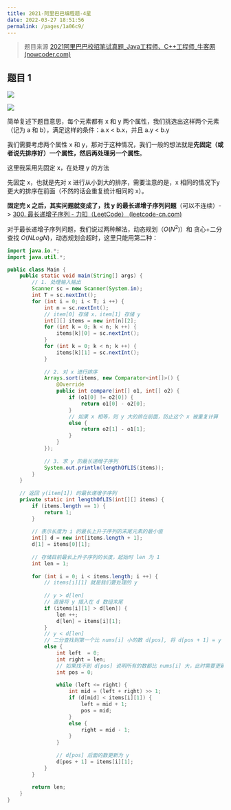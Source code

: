 ```yaml
---
title: 2021-阿里巴巴编程题-4星
date: 2022-03-27 18:51:56
permalink: /pages/1a06c9/
---
```

> 题目来源 [2021阿里巴巴校招笔试真题_Java工程师、C++工程师_牛客网 (nowcoder.com)](https://www.nowcoder.com/test/30440638/summary)

## 题目 1

![](https://cs-wiki.oss-cn-shanghai.aliyuncs.com/img/20220327185618.png)

![](https://cs-wiki.oss-cn-shanghai.aliyuncs.com/img/20220327185634.png)

简单复述下题目意思，每个元素都有 x 和 y 两个属性，我们挑选出这样两个元素（记为 a 和 b），满足这样的条件：a.x < b.x，并且 a.y < b.y

我们需要考虑两个属性 x 和 y，那对于这种情况，我们一般的想法就是**先固定（或者说先排序好）一个属性，然后再处理另一个属性**。

这里我采用先固定 x，在处理 y 的方法

先固定 x，也就是先对 x 进行从小到大的排序，需要注意的是，x 相同的情况下y更大的排序在前面（不然的话会重复统计相同的 x）。

**固定完 x 之后，其实问题就变成了，找  y 的最长递增子序列问题**（可以不连续）-> [300. 最长递增子序列 - 力扣（LeetCode） (leetcode-cn.com)](https://leetcode-cn.com/problems/longest-increasing-subsequence/)

对于最长递增子序列问题，我们说过两种解法，动态规划（$O(N^2)$）和 贪心+二分查找 $O(NLogN)$，动态规划会超时，这里只能用第二种：

```java
import java.io.*;
import java.util.*;

public class Main {
    public static void main(String[] args) {
        // 1. 处理输入输出
        Scanner sc = new Scanner(System.in);
        int T = sc.nextInt();
        for (int i = 0; i < T; i ++) {
            int n = sc.nextInt();
            // item[0] 存储 x，item[1] 存储 y
            int[][] items = new int[n][2];
            for (int k = 0; k < n; k ++) {
                items[k][0] = sc.nextInt();
            }
            for (int k = 0; k < n; k ++) {
                items[k][1] = sc.nextInt();
            }
            
            // 2. 对 x 进行排序
            Arrays.sort(items, new Comparator<int[]>() {
                @Override
                public int compare(int[] o1, int[] o2) {
                    if (o1[0] != o2[0]) {
                        return o1[0] - o2[0];
                    }
                    // 如果 x 相等，则 y 大的排在前面，防止这个 x 被重复计算
                    else {
                        return o2[1] - o1[1];
                    }
                }
            });
            
            // 3. 求 y 的最长递增子序列
            System.out.println(lengthOfLIS(items));
        }
    }
    
    // 返回 y(item[1]) 的最长递增子序列
    private static int lengthOfLIS(int[][] items) {
        if (items.length == 1) {
            return 1;
        }
        
        // 表示长度为 i 的最长上升子序列的末尾元素的最小值
        int[] d = new int[items.length + 1];
        d[1] = items[0][1];
        
        // 存储目前最长上升子序列的长度，起始时 len 为 1
        int len = 1;
        
        for (int i = 0; i < items.length; i ++) {
            // items[i][1] 就是我们要处理的 y
            
            // y > d[len]
            // 直接将 y 插入在 d 数组末尾
            if (items[i][1] > d[len]) {
                len ++;
                d[len] = items[i][1];
            }
            // y < d[len]
            // 二分查找到第一个比 nums[i] 小的数 d[pos], 将 d[pos + 1] = y
            else {
                int left  = 0;
                int right = len;
                // 如果找不到 d[pos] 说明所有的数都比 nums[i] 大，此时需要更新 d[1]
                int pos = 0;
                
                while (left <= right) {
                    int mid = (left + right) >> 1;
                    if (d[mid] < items[i][1]) {
                        left = mid + 1;
                        pos = mid;
                    }
                    else {
                        right = mid - 1;
                    }
                }
                
                // d[pos] 后面的数更新为 y
                d[pos + 1] = items[i][1];
            }
        }
        
        return len;
    }
}
```

